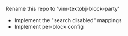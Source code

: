 Rename this repo to 'vim-textobj-block-party'

- Implement the "search disabled" mappings
- Implement per-block config

